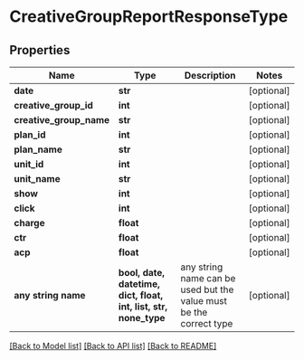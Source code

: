 # CreativeGroupReportResponseType


## Properties
Name | Type | Description | Notes
------------ | ------------- | ------------- | -------------
**date** | **str** |  | [optional] 
**creative_group_id** | **int** |  | [optional] 
**creative_group_name** | **str** |  | [optional] 
**plan_id** | **int** |  | [optional] 
**plan_name** | **str** |  | [optional] 
**unit_id** | **int** |  | [optional] 
**unit_name** | **str** |  | [optional] 
**show** | **int** |  | [optional] 
**click** | **int** |  | [optional] 
**charge** | **float** |  | [optional] 
**ctr** | **float** |  | [optional] 
**acp** | **float** |  | [optional] 
**any string name** | **bool, date, datetime, dict, float, int, list, str, none_type** | any string name can be used but the value must be the correct type | [optional]

[[Back to Model list]](../README.md#documentation-for-models) [[Back to API list]](../README.md#documentation-for-api-endpoints) [[Back to README]](../README.md)


